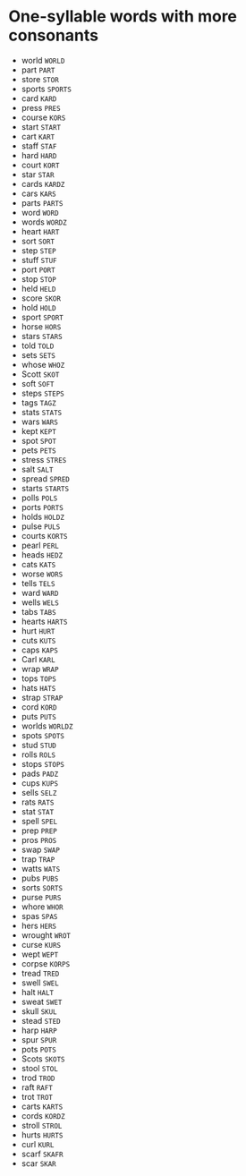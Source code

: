 # One-syllable words with more consonants

* world `WORLD`
* part `PART`
* store `STOR`
* sports `SPORTS`
* card `KARD`
* press `PRES`
* course `KORS`
* start `START`
* cart `KART`
* staff `STAF`
* hard `HARD`
* court `KORT`
* star `STAR`
* cards `KARDZ`
* cars `KARS`
* parts `PARTS`
* word `WORD`
* words `WORDZ`
* heart `HART`
* sort `SORT`
* step `STEP`
* stuff `STUF`
* port `PORT`
* stop `STOP`
* held `HELD`
* score `SKOR`
* hold `HOLD`
* sport `SPORT`
* horse `HORS`
* stars `STARS`
* told `TOLD`
* sets `SETS`
* whose `WHOZ`
* Scott `SKOT`
* soft `SOFT`
* steps `STEPS`
* tags `TAGZ`
* stats `STATS`
* wars `WARS`
* kept `KEPT`
* spot `SPOT`
* pets `PETS`
* stress `STRES`
* salt `SALT`
* spread `SPRED`
* starts `STARTS`
* polls `POLS`
* ports `PORTS`
* holds `HOLDZ`
* pulse `PULS`
* courts `KORTS`
* pearl `PERL`
* heads `HEDZ`
* cats `KATS`
* worse `WORS`
* tells `TELS`
* ward `WARD`
* wells `WELS`
* tabs `TABS`
* hearts `HARTS`
* hurt `HURT`
* cuts `KUTS`
* caps `KAPS`
* Carl `KARL`
* wrap `WRAP`
* tops `TOPS`
* hats `HATS`
* strap `STRAP`
* cord `KORD`
* puts `PUTS`
* worlds `WORLDZ`
* spots `SPOTS`
* stud `STUD`
* rolls `ROLS`
* stops `STOPS`
* pads `PADZ`
* cups `KUPS`
* sells `SELZ`
* rats `RATS`
* stat `STAT`
* spell `SPEL`
* prep `PREP`
* pros `PROS`
* swap `SWAP`
* trap `TRAP`
* watts `WATS`
* pubs `PUBS`
* sorts `SORTS`
* purse `PURS`
* whore `WHOR`
* spas `SPAS`
* hers `HERS`
* wrought `WROT`
* curse `KURS`
* wept `WEPT`
* corpse `KORPS`
* tread `TRED`
* swell `SWEL`
* halt `HALT`
* sweat `SWET`
* skull `SKUL`
* stead `STED`
* harp `HARP`
* spur `SPUR`
* pots `POTS`
* Scots `SKOTS`
* stool `STOL`
* trod `TROD`
* raft `RAFT`
* trot `TROT`
* carts `KARTS`
* cords `KORDZ`
* stroll `STROL`
* hurts `HURTS`
* curl `KURL`
* scarf `SKAFR`
* scar `SKAR`
